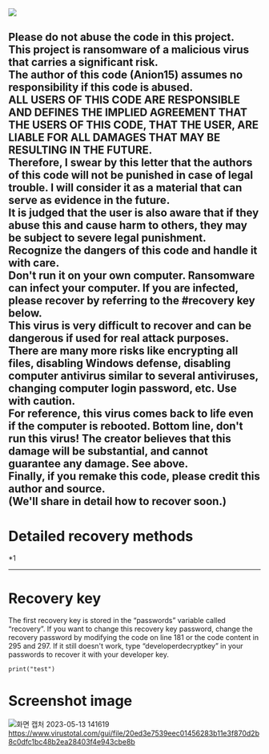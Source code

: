 <img src="https://capsule-render.vercel.app/api?type=waving&color=auto&height=200&section=header&text=Batch_File_Project&fontSize=90" />

Please do not abuse the code in this project. <br>
This project is ransomware of a malicious virus that carries a significant risk. <br>
The author of this code (Anion15) assumes no responsibility if this code is abused. <br>
ALL USERS OF THIS CODE ARE RESPONSIBLE AND DEFINES THE IMPLIED AGREEMENT THAT THE USERS OF THIS CODE, THAT THE USER, ARE LIABLE FOR ALL DAMAGES THAT MAY BE RESULTING IN THE FUTURE. <br>
Therefore, I swear by this letter that the authors of this code will not be punished in case of legal trouble. I will consider it as a material that can serve as evidence in the future. <br>
It is judged that the user is also aware that if they abuse this and cause harm to others, they may be subject to severe legal punishment. <br>
Recognize the dangers of this code and handle it with care. <br>
Don't run it on your own computer. Ransomware can infect your computer. If you are infected, please recover by referring to the #recovery key below. <br>
This virus is very difficult to recover and can be dangerous if used for real attack purposes. <br>
There are many more risks like encrypting all files, disabling Windows defense, disabling computer antivirus similar to several antiviruses, changing computer login password, etc. Use with caution. <br>
For reference, this virus comes back to life even if the computer is rebooted. Bottom line, don't run this virus! The creator believes that this damage will be substantial, and cannot guarantee any damage. See above. <br>
Finally, if you remake this code, please credit this author and source. <br>
(We'll share in detail how to recover soon.)
------------------------------------

# Detailed recovery methods
*1

------------------------------------
# Recovery key
The first recovery key is stored in the “passwords” variable called “recovery”. If you want to change this recovery key password, change the recovery password by modifying the code on line 181 or the code content in 295 and 297. If it still doesn't work, type “developerdecryptkey” in your passwords to recover it with your developer key.

```
print("test")
```

# Screenshot image
![화면 캡처 2023-05-13 141619](https://github.com/Anion15/Batch_File_Project/assets/125840838/9f33543d-e4b9-4ea9-8ffd-39aad1b347fe)
https://www.virustotal.com/gui/file/20ed3e7539eec01456283b11e3f870d2b8c0dfc1bc48b2ea28403f4e943cbe8b
